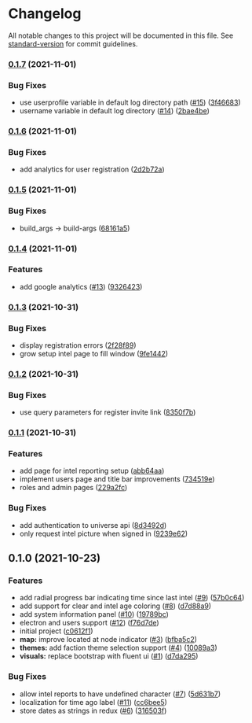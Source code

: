 # Changelog

All notable changes to this project will be documented in this file. See [standard-version](https://github.com/conventional-changelog/standard-version) for commit guidelines.

### [0.1.7](https://github.com/agelito/wimp-fe/compare/v0.1.6...v0.1.7) (2021-11-01)


### Bug Fixes

* use userprofile variable in default log directory path ([#15](https://github.com/agelito/wimp-fe/issues/15)) ([3f46683](https://github.com/agelito/wimp-fe/commit/3f466831eb079ab5450834c3deb2ebf414830990))
* username variable in default log directory ([#14](https://github.com/agelito/wimp-fe/issues/14)) ([2bae4be](https://github.com/agelito/wimp-fe/commit/2bae4bed0d4f0bee62f5a7c385b46b3f5208df56))

### [0.1.6](https://github.com/agelito/wimp-fe/compare/v0.1.5...v0.1.6) (2021-11-01)


### Bug Fixes

* add analytics for user registration ([2d2b72a](https://github.com/agelito/wimp-fe/commit/2d2b72a855db58025467e57a88438a063a259b9c))

### [0.1.5](https://github.com/agelito/wimp-fe/compare/v0.1.4...v0.1.5) (2021-11-01)


### Bug Fixes

* build_args -> build-args ([68161a5](https://github.com/agelito/wimp-fe/commit/68161a5bf87f56d1e75939649e28665329723291))

### [0.1.4](https://github.com/agelito/wimp-fe/compare/v0.1.3...v0.1.4) (2021-11-01)


### Features

* add google analytics ([#13](https://github.com/agelito/wimp-fe/issues/13)) ([9326423](https://github.com/agelito/wimp-fe/commit/932642393956deb590f398ecef0751417b7b2f4c))

### [0.1.3](https://github.com/agelito/wimp-fe/compare/v0.1.2...v0.1.3) (2021-10-31)


### Bug Fixes

* display registration errors ([2f28f89](https://github.com/agelito/wimp-fe/commit/2f28f89ed99a543a60036473c93f533808045433))
* grow setup intel page to fill window ([9fe1442](https://github.com/agelito/wimp-fe/commit/9fe1442f77be4e16a61d7f6f542225eaf39b840c))

### [0.1.2](https://github.com/agelito/wimp-fe/compare/v0.1.1...v0.1.2) (2021-10-31)


### Bug Fixes

* use query parameters for register invite link ([8350f7b](https://github.com/agelito/wimp-fe/commit/8350f7bd3fa11c6d170c64838a0a6dbd01216a0d))

### [0.1.1](https://github.com/agelito/wimp-fe/compare/v0.1.0...v0.1.1) (2021-10-31)


### Features

* add page for intel reporting setup ([abb64aa](https://github.com/agelito/wimp-fe/commit/abb64aa65b7795e4a8615c1bc95008be09b57d05))
* implement users page and title bar improvements ([734519e](https://github.com/agelito/wimp-fe/commit/734519e261501b3a29b4fc4b835d79a047488922))
* roles and admin pages ([229a2fc](https://github.com/agelito/wimp-fe/commit/229a2fc7a358bfb36da1fe4bdad6cb5d8502bb8f))


### Bug Fixes

* add authentication to universe api ([8d3492d](https://github.com/agelito/wimp-fe/commit/8d3492de249ecb01a94f2630218a2a8f07189dbb))
* only request intel picture when signed in ([9239e62](https://github.com/agelito/wimp-fe/commit/9239e6248cff72b67da53f1cab6b03fbab75ecc4))

## 0.1.0 (2021-10-23)


### Features

* add radial progress bar indicating time since last intel ([#9](https://github.com/agelito/wimp-fe/issues/9)) ([57b0c64](https://github.com/agelito/wimp-fe/commit/57b0c643daa1c00d234a35a41dbe3a819b4b26bd))
* add support for clear and intel age coloring ([#8](https://github.com/agelito/wimp-fe/issues/8)) ([d7d88a9](https://github.com/agelito/wimp-fe/commit/d7d88a9f3eabbdb90bc99f875edf806838e695fd))
* add system information panel ([#10](https://github.com/agelito/wimp-fe/issues/10)) ([19789bc](https://github.com/agelito/wimp-fe/commit/19789bcce3a3742b9dcfd572f1aee8aa8d13f7d9))
* electron and users support ([#12](https://github.com/agelito/wimp-fe/issues/12)) ([f76d7de](https://github.com/agelito/wimp-fe/commit/f76d7dedf9a424e4b0a18789a5e1428cdaffc3d4))
* initial project ([c0612f1](https://github.com/agelito/wimp-fe/commit/c0612f1619a96231f4279cc1eb32fe88b421ae24))
* **map:** improve located at node indicator ([#3](https://github.com/agelito/wimp-fe/issues/3)) ([bfba5c2](https://github.com/agelito/wimp-fe/commit/bfba5c225bef6637355908f7cbeef8b7cc164b36))
* **themes:** add faction theme selection support ([#4](https://github.com/agelito/wimp-fe/issues/4)) ([10089a3](https://github.com/agelito/wimp-fe/commit/10089a3d7f2c206e2b782ad8940b25e5d87d99f3))
* **visuals:** replace bootstrap with fluent ui ([#1](https://github.com/agelito/wimp-fe/issues/1)) ([d7da295](https://github.com/agelito/wimp-fe/commit/d7da2950f74f3cf33b5c5607cc6849e279426d48))


### Bug Fixes

* allow intel reports to have undefined character ([#7](https://github.com/agelito/wimp-fe/issues/7)) ([5d631b7](https://github.com/agelito/wimp-fe/commit/5d631b772ae9dac5da9bb69f60f3c08fcea3b775))
* localization for time ago label ([#11](https://github.com/agelito/wimp-fe/issues/11)) ([cc6bee5](https://github.com/agelito/wimp-fe/commit/cc6bee557c560290866c21b509c98ce97dd69d48))
* store dates as strings in redux ([#6](https://github.com/agelito/wimp-fe/issues/6)) ([316503f](https://github.com/agelito/wimp-fe/commit/316503fe71afd0ac8a77394a2c7ee4e381d5eec4))
